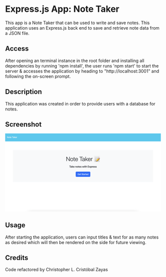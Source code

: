 # Express.js App: Note Taker

This app is a Note Taker that can be used to write and save notes. This application uses an Express.js back end to save and retrieve note data from a JSON file.

## Access

After opening an terminal instance in the root folder and installing all dependencies by running 'npm install', the user runs 'npm start' to start the server & accesses the application by heading to "http://localhost:3001" and following the on-screen prompt.

## Description

This application was created in order to provide users with a database for notes. 

## Screenshot

![App Screenshot](/public/assets/screenshot/screen.png)

## Usage

After starting the application, users can input titles & text for as many notes as desired which will then be rendered on the side for future viewing.

## Credits

Code refactored by Christopher L. Cristóbal Zayas